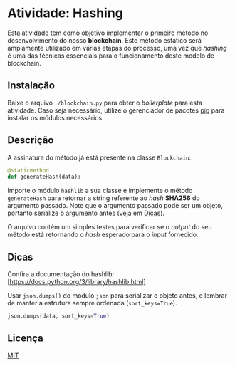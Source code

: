 # Atividade: Hashing

Esta atividade tem como objetivo implementar o primeiro método no desenvolvimento do nosso **blockchain**. Este método estático será amplamente utilizado em várias etapas do processo, uma vez que *hashing* é uma das técnicas essenciais para o funcionamento deste modelo de blockchain.

## Instalação

Baixe o arquivo `./blockchain.py` para obter o *boilerplate* para esta atividade. Caso seja necessário, utilize o gerenciador de pacotes [pip](https://pip.pypa.io/en/stable/) para instalar os módulos necessários.

## Descrição

A assinatura do método já está presente na classe `Blockchain`:

```python
@staticmethod
def generateHash(data):
```

Importe o módulo `hashlib` a sua classe e implemente o método `generateHash` para retornar a string referente ao *hash* **SHA256** do argumento passado. Note que o argumento passado pode ser um objeto, portanto serialize o argumento antes (veja em [Dicas](#dicas)).

O arquivo contém um simples testes para verificar se o *output* do seu método está retornando o *hash* esperado para o *input* fornecido.

## Dicas

Confira a documentação do hashlib: [https://docs.python.org/3/library/hashlib.html]

Usar `json.dumps()` do módulo `json` para serializar o objeto antes, e lembrar de manter a estrutura sempre ordenada (`sort_keys=True`).

```python
json.dumps(data, sort_keys=True)
```

## Licença
[MIT](https://choosealicense.com/licenses/mit/)
